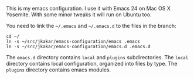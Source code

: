 This is my emacs configuration.  I use it with Emacs 24 on Mac OS X Yosemite.
With some minor tweaks it will run on Ubuntu too.

You need to link the `~/.emacs` and `~/.emacs.d` to the files in the branch:

    cd ~/
    ln -s ~/src/jkakar/emacs-configuration/emacs .emacs
    ln -s ~/src/jkakar/emacs-configuration/emacs.d .emacs.d

The `emacs.d` directory contains `local` and `plugins` subdirectories.  The
`local` directory contains local configuration, organized into files by type.
The `plugins` directory contains emacs modules.
